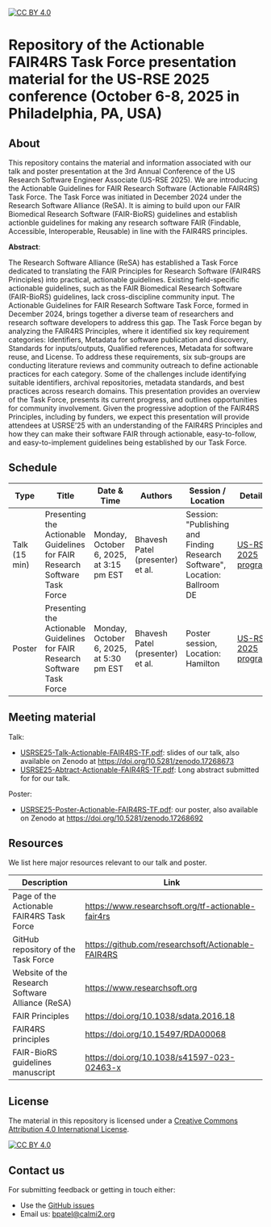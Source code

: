 [![CC BY 4.0][cc-by-shield]][cc-by]

[cc-by]: http://creativecommons.org/licenses/by/4.0/
[cc-by-shield]: https://img.shields.io/badge/License-CC%20BY%204.0-lightgrey.svg
[cc-by-image]: https://i.creativecommons.org/l/by/4.0/88x31.png

# Repository of the Actionable FAIR4RS Task Force presentation material for the US-RSE 2025 conference (October 6-8, 2025 in Philadelphia, PA, USA)

## About

This repository contains the material and information associated with our talk and poster presentation at the 3rd Annual Conference of the US Research Software Engineer Associate (US-RSE 2025). We are introducing the Actionable Guidelines for FAIR Research Software (Actionable FAIR4RS) Task Force. The Task Force was initiated in December 2024 under the Research Software Alliance (ReSA). It is aiming to build upon our FAIR Biomedical Research Software (FAIR-BioRS) guidelines and establish actionble guidelines for making any research software FAIR (Findable, Accessible, Interoperable, Reusable) in line with the FAIR4RS principles. 

**Abstract**: 

The Research Software Alliance (ReSA) has established a Task Force dedicated to translating the FAIR Principles for Research Software (FAIR4RS Principles) into practical, actionable guidelines. Existing field-specific actionable guidelines, such as the FAIR Biomedical Research Software (FAIR-BioRS) guidelines, lack cross-discipline community input. The Actionable Guidelines for FAIR Research Software Task Force, formed in December 2024, brings together a diverse team of researchers and research software developers to address this gap. The Task Force began by analyzing the FAIR4RS Principles, where it identified six key requirement categories: Identifiers, Metadata for software publication and discovery, Standards for inputs/outputs, Qualified references, Metadata for software reuse, and License. To address these requirements, six sub-groups are conducting literature reviews and community outreach to define actionable practices for each category. Some of the challenges include identifying suitable identifiers, archival repositories, metadata standards, and best practices across research domains. This presentation provides an overview of the Task Force, presents its current progress, and outlines opportunities for community involvement. Given the progressive adoption of the FAIR4RS Principles, including by funders, we expect this presentation will provide attendees at USRSE’25 with an understanding of the FAIR4RS Principles and how they can make their software FAIR through actionable, easy-to-follow, and easy-to-implement guidelines being established by our Task Force.
 


## Schedule

| Type            | Title            | Date & Time             | Authors                          | Session / Location                                              | Details |
| --------------- | -----------------|-----------------|--------------------------------- |------------------------------------------------------ |------------------- |
| Talk (15 min)   | Presenting the Actionable Guidelines for FAIR Research Software Task Force    |  Monday, October 6, 2025, at 3:15 pm EST | Bhavesh Patel (presenter) et al.| Session: "Publishing and Finding Research Software", Location: Ballroom DE | [US-RSE 2025 program](https://us-rse.org/usrse25/program/program_alt/) |
| Poster          | Presenting the Actionable Guidelines for FAIR Research Software Task Force   |Monday, October 6, 2025, at 5:30 pm EST | Bhavesh Patel (presenter) et al.| Poster session, Location: Hamilton | [US-RSE 2025 program](https://us-rse.org/usrse25/program/program_alt/) |


## Meeting material

Talk:
- [USRSE25-Talk-Actionable-FAIR4RS-TF.pdf](USRSE25-Talk-Actionable-FAIR4RS-TF.pdf): slides of our talk, also available on Zenodo at https://doi.org/10.5281/zenodo.17268673 
- [USRSE25-Abtract-Actionable-FAIR4RS-TF.pdf](USRSE25-Abtract-Actionable-FAIR4RS-TF.pdf): Long abstract submitted for for our talk.

Poster:
- [USRSE25-Poster-Actionable-FAIR4RS-TF.pdf](USRSE25-Poster-Actionable-FAIR4RS-TF.pdf): our poster, also available on Zenodo at https://doi.org/10.5281/zenodo.17268692

## Resources

We list here major resources relevant to our talk and poster.

| Description                                         | Link                                                              |
| --------------------------------------------------  | ----------------------------------------------------------------- |
| Page of the Actionable FAIR4RS Task Force           | https://www.researchsoft.org/tf-actionable-fair4rs |
| GitHub repository of the Task Force                 | https://github.com/researchsoft/Actionable-FAIR4RS |
| Website of the Research Software Alliance (ReSA)    | https://www.researchsoft.org |
| FAIR Principles                                     | https://doi.org/10.1038/sdata.2016.18
| FAIR4RS principles                                  | https://doi.org/10.15497/RDA00068 |
| FAIR-BioRS guidelines manuscript                    | https://doi.org/10.1038/s41597-023-02463-x |

## License
The material in this repository is licensed under a
[Creative Commons Attribution 4.0 International License][cc-by].

[![CC BY 4.0][cc-by-image]][cc-by]

## Contact us
For submitting feedback or getting in touch either:
- Use the [GitHub issues](https://github.com/fairdataihub/actionableFAIR4RS-USRSE-2025/issues) 
- Email us: bpatel@calmi2.org

